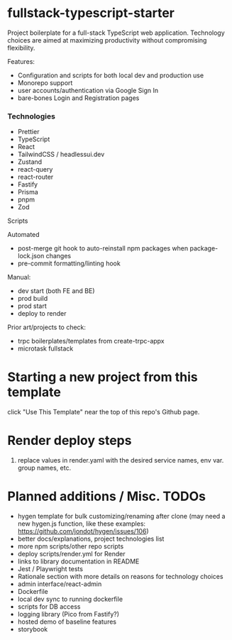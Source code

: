 # fullstack-typescript-starter

Project boilerplate for a full-stack TypeScript web application. Technology choices are aimed at maximizing productivity without compromising flexibility.

Features:

- Configuration and scripts for both local dev and production use
- Monorepo support
- user accounts/authentication via Google Sign In
- bare-bones Login and Registration pages

### Technologies

- Prettier
- TypeScript
- React
- TailwindCSS / headlessui.dev
- Zustand
- react-query
- react-router
- Fastify
- Prisma
- pnpm
- Zod

Scripts

Automated

- post-merge git hook to auto-reinstall npm packages when package-lock.json changes
- pre-commit formatting/linting hook

Manual:

- dev start (both FE and BE)
- prod build
- prod start
- deploy to render

Prior art/projects to check:

- trpc boilerplates/templates from create-trpc-appx
- microtask fullstack

# Starting a new project from this template

click "Use This Template" near the top of this repo's Github page.

# Render deploy steps

1. replace values in render.yaml with the desired service names, env var. group names, etc.

# Planned additions / Misc. TODOs

- hygen template for bulk customizing/renaming after clone (may need a new hygen.js function, like these examples: https://github.com/jondot/hygen/issues/106)
- better docs/explanations, project technologies list
- more npm scripts/other repo scripts
- deploy scripts/render.yml for Render
- links to library documentation in README
- Jest / Playwright tests
- Rationale section with more details on reasons for technology choices
- admin interface/react-admin
- Dockerfile
- local dev sync to running dockerfile
- scripts for DB access
- logging library (Pico from Fastify?)
- hosted demo of baseline features
- storybook
